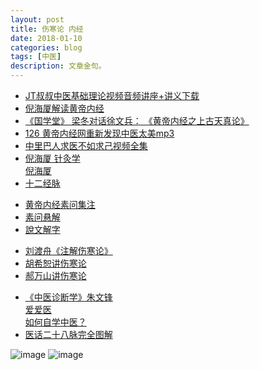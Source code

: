 ```yaml
---
layout: post
title: 伤寒论 内经 
date: 2018-01-10
categories: blog
tags: [中医]
description: 文章金句。
---
```


- [JT叔叔中医基础理论视频音频讲座+讲义下载](http://daoyi.yuexinli.com/11692.html)
- [倪海厦解读黄帝内经](http://www.360doc.com/content/17/0330/14/1537536_641405288.shtml)
- [《国学堂》 梁冬对话徐文兵： 《黄帝内经之上古天真论》](https://www.bilibili.com/video/av6209897/?from=search&seid=1611147863375217739)
- [ 126 黄帝内经网重新发现中医太美mp3](https://pan.baidu.com/s/1eS59Dey#list/path=%2F&parentPath=%2F)
- [中里巴人求医不如求己视频全集](http://www.huangdineijing.com/forum-123-1.html)
- [ 倪海厦 针灸学](http://v.knowwing.com/CTYX/ZYX/17772e42b59d74cf.html)<br>
[倪海厦](http://v.qq.com/vplus/96ae598beaee4214f9bb462829b154a5/videos)
- [十二经脉](http://www.quanxue.cn/CT_ZhongYi/JingLuoIndex.html)

<p>


  </p>

- [黄帝内经素问集注](http://www.tcm100.com/user/hdnjswjz/index.htm)
- [素问悬解](http://www.tcm100.com/user/swxuanjie/index.htm)
- [說文解字](http://www.zdic.net/z/swjz/)


<p>


  </p>
  
- [刘渡舟《注解伤寒论》](https://www.bilibili.com/video/av5279105/?from=search&seid=10505123308258717645#page=26)
- [胡希恕讲伤寒论](https://www.bilibili.com/video/av16137342/)
- [郝万山讲伤寒论](https://www.bilibili.com/video/av5299854/?from=search&seid=16757318033254442277#page=3)


<p>


  </p>
  

- [《中医诊断学》朱文锋](https://www.bilibili.com/video/av8791208/?from=search&seid=17837577599471993887#page=3)<br>
[爱爱医](http://signin.iiyi.com/)<br>
[如何自学中医？](https://www.zhihu.com/question/19796475)<br>
- [医话二十八脉完全图解](https://www.ddvip.com/weixin/20171127A0UR2T00.html)



![image](http://img.mp.sohu.com/q_70,c_zoom,w_640/upload/20170723/967e95a068cc4f9791acb71a4b5ab70a_th.jpg)
![image](http://www.med66.com/upload/html/2016/09/yl180501.png)
